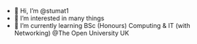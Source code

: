 - 👋 Hi, I’m @stumat1
- 👀 I’m interested in many things
- 🌱 I’m currently learning BSc (Honours) Computing & IT (with Networking) @The Open University UK


<!---
stumat1/stumat1 is a ✨ special ✨ repository because its `README.md` (this file) appears on your GitHub profile.
You can click the Preview link to take a look at your changes.
--->
